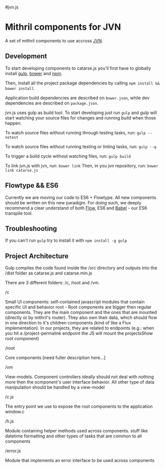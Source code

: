 #jvn.js 

# Mithril components for JVN

A set of mithril components to use accross [JVN](https://github.com/sushant12/jvn).

## Development

To start developing components to catarse.js you'll first have to globally install [gulp](http://gulpjs.com/), [bower](http://bower.io/) and [npm](https://www.npmjs.com/).

Then, install all the project package dependencies by calling ```npm install && bower install```.

Application build dependencies are described on `bower.json`, while dev dependencies are described on `package.json`.

jvn.js uses gulp as build tool. To start developing just run `gulp` and gulp will start watching your source files for changes and running build when those happen. 

To watch source files without running through testing tasks, run:
```gulp --notest```

To watch source files without running testing or linting tasks, run:
```gulp --q```

To trigger a build cycle without watching files, run:
```gulp build```

To link jvn.js with jvn, run:
```bower link```
Then, in you jvn repository, run:
```bower link catarse.js```

## Flowtype && ES6

Currently we are moving our code to ES6 + Flowtype. All new components should be written on this new paradigm. For doing such, we deeply recommend a clear understand of both [Flow](http://flowtype.org/), ES6 and [Babel](https://babeljs.io/) - our ES6 transpile tool.

## Troubleshooting

If you can't run `gulp` try to install it with `npm install -g gulp`

## Project Architecture

Gulp compiles the code found inside the /src directory and outputs into the /dist folder as catarse.js and catarse.min.js

There are 3 different folders: /c, /root and /vm.

/c

Small UI components: self-contained javascript modules that contain specific UI and behavior
root - Root components are bigger then regular components. They are the main component and the ones that are mounted (directly or by mithril's router). They also own their data, which should flow in one direction to it's children components (kind of like a Flux implementation). In our projects, they are related to endpoints (e.g.: when you hit a /project-permalink endpoint the JS will mount the projectsShow root component)

/root

Core components [need fuller description here...]

/vm

View-models. Component controllers ideally should not deal with nothing more then the ocmponent's user interface behavior. All other type of data manipulation should be handled by a view-model

/c.js

The entry point we use to expose the root components to the application window.c

/h.js

Module containing helper methods used across components. stuff like datetime formatting and other types of tasks that are common to all components

/error.js

Module that implements an error interface to be used across components
